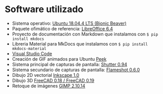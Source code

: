 # Software utilizado

* Sistema operativo: [Ubuntu 18.04.4 LTS (Bionic Beaver)](https://releases.ubuntu.com/bionic/)
* Paquete ofimático de referencia: [LibreOffice 6.4](https://es.libreoffice.org/)
* Proyecto de documentación con Markdown que instalamos con `$ pip install mkdocs`
* Libreria Material para MkDocs que instalamos con `$ pip install mkdocs-material`
* [Visual Studio Code](https://code.visualstudio.com/)
* Creación de GIF animados para Ubuntu [Peek](https://ubunlog.com/peek-gif-animados-ubuntu/)
* Sistema principal de capturas de pantalla: [Shutter 0.94](http://shutter-project.org)
* Sistema secundario de capturas de pantalla: [Flameshot 0.6.0](https://flameshot.js.org/#/?id=flameshot-060)
* Dibujo 2D vectorial [Inkscape 1.0](https://inkscape.org/es/)
* Dibujo 3D [FreeCAD 0.18 / FreeCAD 0.19](https://www.freecadweb.org/)
* Retoque de imágenes [GIMP 2.10.14](https://www.gimp.org/)
